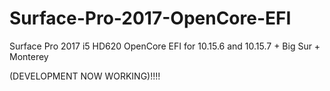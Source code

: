 # Surface-Pro-2017-OpenCore-EFI
Surface Pro 2017 i5 HD620 OpenCore EFI for 10.15.6 and 10.15.7 + Big Sur + Monterey


(DEVELOPMENT NOW WORKING)!!!!
